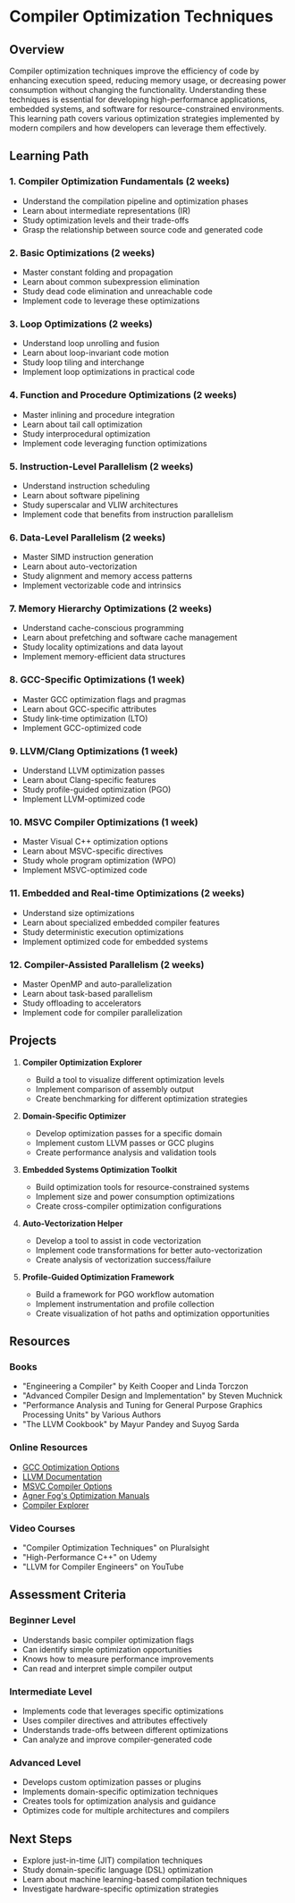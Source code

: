 # Compiler Optimization Techniques

## Overview
Compiler optimization techniques improve the efficiency of code by enhancing execution speed, reducing memory usage, or decreasing power consumption without changing the functionality. Understanding these techniques is essential for developing high-performance applications, embedded systems, and software for resource-constrained environments. This learning path covers various optimization strategies implemented by modern compilers and how developers can leverage them effectively.

## Learning Path

### 1. Compiler Optimization Fundamentals (2 weeks)
- Understand the compilation pipeline and optimization phases
- Learn about intermediate representations (IR)
- Study optimization levels and their trade-offs
- Grasp the relationship between source code and generated code

### 2. Basic Optimizations (2 weeks)
- Master constant folding and propagation
- Learn about common subexpression elimination
- Study dead code elimination and unreachable code
- Implement code to leverage these optimizations

### 3. Loop Optimizations (2 weeks)
- Understand loop unrolling and fusion
- Learn about loop-invariant code motion
- Study loop tiling and interchange
- Implement loop optimizations in practical code

### 4. Function and Procedure Optimizations (2 weeks)
- Master inlining and procedure integration
- Learn about tail call optimization
- Study interprocedural optimization
- Implement code leveraging function optimizations

### 5. Instruction-Level Parallelism (2 weeks)
- Understand instruction scheduling
- Learn about software pipelining
- Study superscalar and VLIW architectures
- Implement code that benefits from instruction parallelism

### 6. Data-Level Parallelism (2 weeks)
- Master SIMD instruction generation
- Learn about auto-vectorization
- Study alignment and memory access patterns
- Implement vectorizable code and intrinsics

### 7. Memory Hierarchy Optimizations (2 weeks)
- Understand cache-conscious programming
- Learn about prefetching and software cache management
- Study locality optimizations and data layout
- Implement memory-efficient data structures

### 8. GCC-Specific Optimizations (1 week)
- Master GCC optimization flags and pragmas
- Learn about GCC-specific attributes
- Study link-time optimization (LTO)
- Implement GCC-optimized code

### 9. LLVM/Clang Optimizations (1 week)
- Understand LLVM optimization passes
- Learn about Clang-specific features
- Study profile-guided optimization (PGO)
- Implement LLVM-optimized code

### 10. MSVC Compiler Optimizations (1 week)
- Master Visual C++ optimization options
- Learn about MSVC-specific directives
- Study whole program optimization (WPO)
- Implement MSVC-optimized code

### 11. Embedded and Real-time Optimizations (2 weeks)
- Understand size optimizations
- Learn about specialized embedded compiler features
- Study deterministic execution optimizations
- Implement optimized code for embedded systems

### 12. Compiler-Assisted Parallelism (2 weeks)
- Master OpenMP and auto-parallelization
- Learn about task-based parallelism
- Study offloading to accelerators
- Implement code for compiler parallelization

## Projects

1. **Compiler Optimization Explorer**
   - Build a tool to visualize different optimization levels
   - Implement comparison of assembly output
   - Create benchmarking for different optimization strategies

2. **Domain-Specific Optimizer**
   - Develop optimization passes for a specific domain
   - Implement custom LLVM passes or GCC plugins
   - Create performance analysis and validation tools

3. **Embedded Systems Optimization Toolkit**
   - Build optimization tools for resource-constrained systems
   - Implement size and power consumption optimizations
   - Create cross-compiler optimization configurations

4. **Auto-Vectorization Helper**
   - Develop a tool to assist in code vectorization
   - Implement code transformations for better auto-vectorization
   - Create analysis of vectorization success/failure

5. **Profile-Guided Optimization Framework**
   - Build a framework for PGO workflow automation
   - Implement instrumentation and profile collection
   - Create visualization of hot paths and optimization opportunities

## Resources

### Books
- "Engineering a Compiler" by Keith Cooper and Linda Torczon
- "Advanced Compiler Design and Implementation" by Steven Muchnick
- "Performance Analysis and Tuning for General Purpose Graphics Processing Units" by Various Authors
- "The LLVM Cookbook" by Mayur Pandey and Suyog Sarda

### Online Resources
- [GCC Optimization Options](https://gcc.gnu.org/onlinedocs/gcc/Optimize-Options.html)
- [LLVM Documentation](https://llvm.org/docs/)
- [MSVC Compiler Options](https://docs.microsoft.com/en-us/cpp/build/reference/compiler-options)
- [Agner Fog's Optimization Manuals](https://www.agner.org/optimize/)
- [Compiler Explorer](https://godbolt.org/)

### Video Courses
- "Compiler Optimization Techniques" on Pluralsight
- "High-Performance C++" on Udemy
- "LLVM for Compiler Engineers" on YouTube

## Assessment Criteria

### Beginner Level
- Understands basic compiler optimization flags
- Can identify simple optimization opportunities
- Knows how to measure performance improvements
- Can read and interpret simple compiler output

### Intermediate Level
- Implements code that leverages specific optimizations
- Uses compiler directives and attributes effectively
- Understands trade-offs between different optimizations
- Can analyze and improve compiler-generated code

### Advanced Level
- Develops custom optimization passes or plugins
- Implements domain-specific optimization techniques
- Creates tools for optimization analysis and guidance
- Optimizes code for multiple architectures and compilers

## Next Steps
- Explore just-in-time (JIT) compilation techniques
- Study domain-specific language (DSL) optimization
- Learn about machine learning-based compilation techniques
- Investigate hardware-specific optimization strategies
